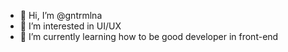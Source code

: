 - 👋 Hi, I’m @gntrmlna
- 👀 I’m interested in UI/UX
- 🌱 I’m currently learning how to be good developer in front-end

<!---
gntrmlna/gntrmlna is a ✨ special ✨ repository because its `README.md` (this file) appears on your GitHub profile.
You can click the Preview link to take a look at your changes.
--->

